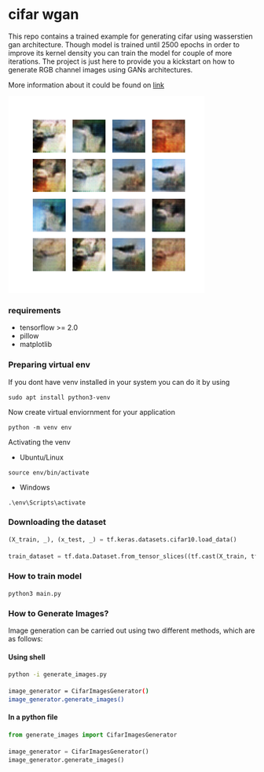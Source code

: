 # cifar wgan
This repo contains a trained example for generating cifar using wasserstien gan architecture. Though model is trained until 2500 epochs in order to improve its kernel density you can train the model for couple of more iterations. The project is just here to provide you a kickstart on how to generate RGB channel images using GANs architectures.

More information about it could be found on [link](https://arxiv.org/abs/1701.07875)

![alt Cifar WGAN](./cifarwasserstien.png "Cifar WGAN")

### requirements
- tensorflow >= 2.0
- pillow
- matplotlib

### Preparing virtual env
If you dont have venv installed in your system you can do it by using
```
sudo apt install python3-venv
```
Now create virtual enviornment for your application
```
python -m venv env
```

Activating the venv
- Ubuntu/Linux
```
source env/bin/activate
```

- Windows
```
.\env\Scripts\activate
```

### Downloading the dataset
```python
(X_train, _), (x_test, _) = tf.keras.datasets.cifar10.load_data()

train_dataset = tf.data.Dataset.from_tensor_slices((tf.cast(X_train, tf.float32))).map(lambda x: (x-127.5)/127.5).shuffle(50000).batch(256)
```

### How to train model
```
python3 main.py
```

### How to Generate Images?
Image generation can be carried out using two different methods, which are as follows:

#### Using shell
```bash
python -i generate_images.py

image_generator = CifarImagesGenerator()
image_generator.generate_images()
```

#### In a python file
```python
from generate_images import CifarImagesGenerator

image_generator = CifarImagesGenerator()
image_generator.generate_images()
```
